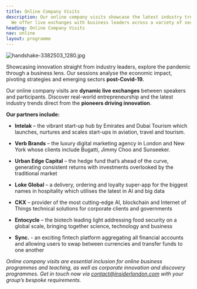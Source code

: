 ```yaml
---
title: Online Company Visits
description: Our online company visits showcase the latest industry trends post-Covid-19.
  We offer live exchanges with business leaders across a variety of sectors.
heading: Online Company Visits
nav: online
layout: programme
---
```


![handshake-3382503_1280.jpg](/uploads/handshake-3382503_1280.jpg)

Showcasing innovation straight from industry leaders, explore the pandemic through a business lens. Our sessions analyse the economic impact, pivoting strategies and emerging sectors **post-Covid-19.**

Our online company visits are **dynamic live exchanges** between speakers and participants. Discover real-world entrepreneurship and the latest industry trends direct from the **pioneers driving innovation**.
  
   
**Our partners include:**

- **Intelak** – the vibrant start-up hub by Emirates and Dubai Tourism which launches, nurtures and scales start-ups in aviation, travel and tourism.

- **Verb Brands** – the luxury digital marketing agency in London and New York whose clients include Bugatti, Jimmy Choo and Sunseeker.

- **Urban Edge Capital** – the hedge fund that’s ahead of the curve, generating consistent returns with investments overlooked by the traditional market

- **Loke Global** – a delivery, ordering and loyalty super-app for the biggest names in hospitality which utilises the latest in AI and big data 

- **CKX** – provider of the most cutting-edge AI, blockchain and Internet of Things technical solutions for corporate clients and governments

- **Entocycle** – the biotech leading light addressing food security on a global scale, bringing together science, technology and business

- **Sync.**  - an exciting fintech platform aggregating all financial accounts and allowing users to swap between currencies and transfer funds to one another


_Online company visits are essential inclusion for online business programmes and teaching, as well as corporate innovation and discovery programmes. Get in touch now via [contact@insiderlondon.com](mailto:contact@insiderlondon.com) with your group’s bespoke requirements._
